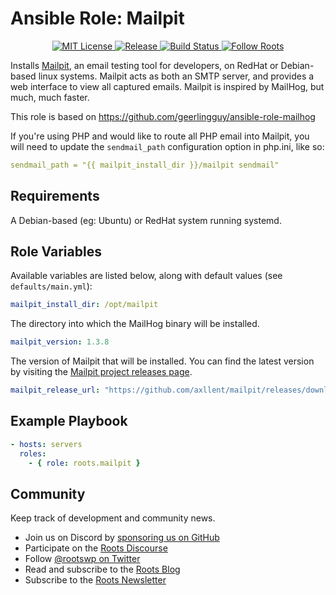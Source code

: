 # Ansible Role: Mailpit

<p align="center">
  <a href="LICENSE.md">
    <img alt="MIT License" src="https://img.shields.io/github/license/roots/ansible-role-mailpit?color=%23525ddc&style=flat-square" />
  </a>

  <a href="https://github.com/roots/ansible-role-mailpit/releases">
    <img alt="Release" src="https://img.shields.io/github/release/roots/ansible-role-mailpit.svg?style=flat-square" />
  </a>

  <a href="https://github.com/roots/ansible-role-mailpit/actions">
    <img alt="Build Status" src="https://img.shields.io/github/actions/workflow/status/roots/ansible-role-mailpit/ci.yml?branch=main&style=flat-square" />
  </a>

  <a href="https://twitter.com/rootswp">
    <img alt="Follow Roots" src="https://img.shields.io/twitter/follow/rootswp.svg?style=flat-square&color=1da1f2" />
  </a>
</p>

Installs [Mailpit](https://github.com/axllent/mailpit), an email testing tool for developers, on RedHat or Debian-based linux systems.
Mailpit acts as both an SMTP server, and provides a web interface to view all captured emails. Mailpit is inspired by MailHog, but much, much faster.

This role is based on https://github.com/geerlingguy/ansible-role-mailhog

If you're using PHP and would like to route all PHP email into Mailpit, you will need to update the `sendmail_path` configuration option in php.ini, like so:

```yaml
sendmail_path = "{{ mailpit_install_dir }}/mailpit sendmail"
```

## Requirements

A Debian-based (eg: Ubuntu) or RedHat system running systemd.

## Role Variables

Available variables are listed below, along with default values (see `defaults/main.yml`):

```yaml
mailpit_install_dir: /opt/mailpit
```

The directory into which the MailHog binary will be installed.

```yaml
mailpit_version: 1.3.8
```

The version of Mailpit that will be installed. You can find the latest version by visiting the [Mailpit project releases page](https://github.com/axllent/mailpit/releases).

```yaml
mailpit_release_url: "https://github.com/axllent/mailpit/releases/download/v{{ mailpit_version }}/mailhog-linux-amd64"
```

## Example Playbook

```yaml
- hosts: servers
  roles:
    - { role: roots.mailpit }
```

## Community

Keep track of development and community news.

- Join us on Discord by [sponsoring us on GitHub](https://github.com/sponsors/roots)
- Participate on the [Roots Discourse](https://discourse.roots.io/)
- Follow [@rootswp on Twitter](https://twitter.com/rootswp)
- Read and subscribe to the [Roots Blog](https://roots.io/blog/)
- Subscribe to the [Roots Newsletter](https://roots.io/subscribe/)
